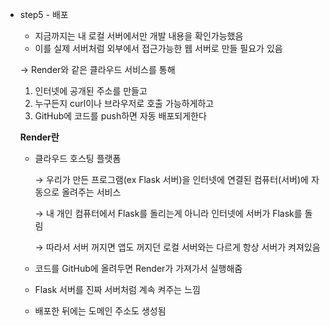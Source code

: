 - step5 - 배포
    - 지금까지는 내 로컬 서버에서만 개발 내용을 확인가능했음
    - 이를 실제 서버처럼 외부에서 접근가능한 웹 서버로 만들 필요가 있음
    
    → Render와 같은 클라우드 서비스를 통해 
    
    1. 인터넷에 공개된 주소를 만들고
    2. 누구든지 curl이나 브라우저로 호출 가능하게하고
    3. GitHub에 코드를 push하면 자동 배포되게한다
    
    **Render란**
    
    - 클라우드 호스팅 플랫폼
        
        → 우리가 만든 프로그램(ex Flask 서버)을 인터넷에 연결된 컴퓨터(서버)에 자동으로 올려주는 서비스
        
        → 내 개인 컴퓨터에서 Flask를 돌리는게 아니라 인터넷에 서버가 Flask를 돌림
        
        → 따라서 서버 꺼지면 앱도 꺼지던 로컬 서버와는 다르게 항상 서버가 켜져있음
        
    - 코드를 GitHub에 올려두면 Render가 가져가서 실행해줌
    - Flask 서버를 진짜 서버처럼 계속 켜주는 느낌
    - 배포한 뒤에는 도메인 주소도 생성됨
